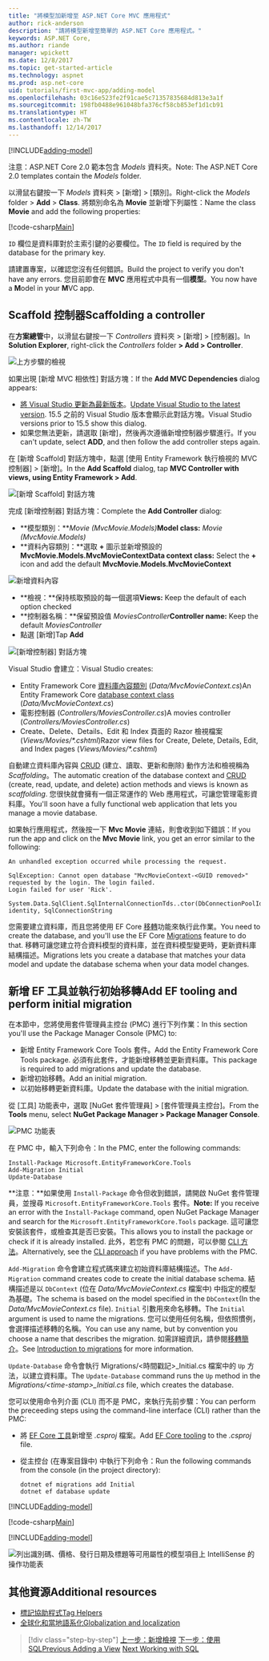 ```yaml
---
title: "將模型加新增至 ASP.NET Core MVC 應用程式"
author: rick-anderson
description: "請將模型新增至簡單的 ASP.NET Core 應用程式。"
keywords: ASP.NET Core,
ms.author: riande
manager: wpickett
ms.date: 12/8/2017
ms.topic: get-started-article
ms.technology: aspnet
ms.prod: asp.net-core
uid: tutorials/first-mvc-app/adding-model
ms.openlocfilehash: 03c16e523fe2f91cae5c71357835684d813e3a1f
ms.sourcegitcommit: 198fb0488e961048bfa376cf58cb853ef1d1cb91
ms.translationtype: HT
ms.contentlocale: zh-TW
ms.lasthandoff: 12/14/2017
---
```

[!INCLUDE[adding-model](../../includes/mvc-intro/adding-model1.md)]

<span data-ttu-id="edb50-104">注意：ASP.NET Core 2.0 範本包含 *Models* 資料夾。</span><span class="sxs-lookup"><span data-stu-id="edb50-104">Note: The ASP.NET Core 2.0 templates contain the *Models* folder.</span></span>

<span data-ttu-id="edb50-105">以滑鼠右鍵按一下 *Models* 資料夾 > [新增] > [類別]。</span><span class="sxs-lookup"><span data-stu-id="edb50-105">Right-click the *Models* folder > **Add** > **Class**.</span></span> <span data-ttu-id="edb50-106">將類別命名為 **Movie** 並新增下列屬性：</span><span class="sxs-lookup"><span data-stu-id="edb50-106">Name the class **Movie** and add the following properties:</span></span>

[!code-csharp[Main](../../tutorials/first-mvc-app/start-mvc/sample/MvcMovie/Models/MovieNoEF.cs?name=snippet_1)]

<span data-ttu-id="edb50-107">`ID` 欄位是資料庫對於主索引鍵的必要欄位。</span><span class="sxs-lookup"><span data-stu-id="edb50-107">The `ID` field is required by the database for the primary key.</span></span> 

<span data-ttu-id="edb50-108">請建置專案，以確認您沒有任何錯誤。</span><span class="sxs-lookup"><span data-stu-id="edb50-108">Build the project to verify you don't have any errors.</span></span> <span data-ttu-id="edb50-109">您目前即會在 **MVC** 應用程式中具有一個**模型**。</span><span class="sxs-lookup"><span data-stu-id="edb50-109">You now have a **M**odel in your **M**VC app.</span></span>

## <a name="scaffolding-a-controller"></a><span data-ttu-id="edb50-110">Scaffold 控制器</span><span class="sxs-lookup"><span data-stu-id="edb50-110">Scaffolding a controller</span></span>

<span data-ttu-id="edb50-111">在**方案總管**中，以滑鼠右鍵按一下 *Controllers* 資料夾 > [新增] > [控制器]。</span><span class="sxs-lookup"><span data-stu-id="edb50-111">In **Solution Explorer**, right-click the *Controllers* folder **> Add > Controller**.</span></span>

![上方步驟的檢視](adding-model/_static/add_controller.png)

<span data-ttu-id="edb50-113">如果出現 [新增 MVC 相依性] 對話方塊：</span><span class="sxs-lookup"><span data-stu-id="edb50-113">If the **Add MVC Dependencies** dialog appears:</span></span>

* <span data-ttu-id="edb50-114">[將 Visual Studio 更新為最新版本](https://www.visualstudio.com/downloads/)。</span><span class="sxs-lookup"><span data-stu-id="edb50-114">[Update Visual Studio to the latest version](https://www.visualstudio.com/downloads/).</span></span> <span data-ttu-id="edb50-115">15.5 之前的 Visual Studio 版本會顯示此對話方塊。</span><span class="sxs-lookup"><span data-stu-id="edb50-115">Visual Studio versions prior to 15.5 show this dialog.</span></span>
* <span data-ttu-id="edb50-116">如果您無法更新，請選取 [新增]，然後再次遵循新增控制器步驟進行。</span><span class="sxs-lookup"><span data-stu-id="edb50-116">If you can't update, select **ADD**, and then follow the add controller steps again.</span></span>

<span data-ttu-id="edb50-117">在 [新增 Scaffold] 對話方塊中，點選 [使用 Entity Framework 執行檢視的 MVC 控制器] > [新增]。</span><span class="sxs-lookup"><span data-stu-id="edb50-117">In the **Add Scaffold** dialog, tap **MVC Controller with views, using Entity Framework > Add**.</span></span>

![[新增 Scaffold] 對話方塊](adding-model/_static/add_scaffold2.png)

<span data-ttu-id="edb50-119">完成 [新增控制器] 對話方塊：</span><span class="sxs-lookup"><span data-stu-id="edb50-119">Complete the **Add Controller** dialog:</span></span>

* <span data-ttu-id="edb50-120">**模型類別：***Movie (MvcMovie.Models)*</span><span class="sxs-lookup"><span data-stu-id="edb50-120">**Model class:** *Movie (MvcMovie.Models)*</span></span>
* <span data-ttu-id="edb50-121">**資料內容類別：**選取 **+** 圖示並新增預設的 **MvcMovie.Models.MvcMovieContext**</span><span class="sxs-lookup"><span data-stu-id="edb50-121">**Data context class:** Select the **+** icon and add the default **MvcMovie.Models.MvcMovieContext**</span></span>

![新增資料內容](adding-model/_static/dc.png)

* <span data-ttu-id="edb50-123">**檢視：**保持核取預設的每一個選項</span><span class="sxs-lookup"><span data-stu-id="edb50-123">**Views:** Keep the default of each option checked</span></span>
* <span data-ttu-id="edb50-124">**控制器名稱：**保留預設值 *MoviesController*</span><span class="sxs-lookup"><span data-stu-id="edb50-124">**Controller name:** Keep the default *MoviesController*</span></span>
* <span data-ttu-id="edb50-125">點選 [新增]</span><span class="sxs-lookup"><span data-stu-id="edb50-125">Tap **Add**</span></span>

![[新增控制器] 對話方塊](adding-model/_static/add_controller2.png)

<span data-ttu-id="edb50-127">Visual Studio 會建立：</span><span class="sxs-lookup"><span data-stu-id="edb50-127">Visual Studio creates:</span></span>

* <span data-ttu-id="edb50-128">Entity Framework Core [資料庫內容類別](xref:data/ef-mvc/intro#create-the-database-context) (*Data/MvcMovieContext.cs*)</span><span class="sxs-lookup"><span data-stu-id="edb50-128">An Entity Framework Core [database context class](xref:data/ef-mvc/intro#create-the-database-context) (*Data/MvcMovieContext.cs*)</span></span>
* <span data-ttu-id="edb50-129">電影控制器 (*Controllers/MoviesController.cs*)</span><span class="sxs-lookup"><span data-stu-id="edb50-129">A movies controller (*Controllers/MoviesController.cs*)</span></span>
* <span data-ttu-id="edb50-130">Create、Delete、Details、Edit 和 Index 頁面的 Razor 檢視檔案 (*Views/Movies/&ast;.cshtml*)</span><span class="sxs-lookup"><span data-stu-id="edb50-130">Razor view files for Create, Delete, Details, Edit, and Index pages (*Views/Movies/&ast;.cshtml*)</span></span>

<span data-ttu-id="edb50-131">自動建立資料庫內容與 [CRUD](https://wikipedia.org/wiki/Create,_read,_update_and_delete) (建立、讀取、更新和刪除) 動作方法和檢視稱為 *Scaffolding*。</span><span class="sxs-lookup"><span data-stu-id="edb50-131">The automatic creation of the database context and [CRUD](https://wikipedia.org/wiki/Create,_read,_update_and_delete) (create, read, update, and delete) action methods and views is known as *scaffolding*.</span></span> <span data-ttu-id="edb50-132">您很快就會擁有一個正常運作的 Web 應用程式，可讓您管理電影資料庫。</span><span class="sxs-lookup"><span data-stu-id="edb50-132">You'll soon have a fully functional web application that lets you manage a movie database.</span></span>

<span data-ttu-id="edb50-133">如果執行應用程式，然後按一下 **Mvc Movie** 連結，則會收到如下錯誤：</span><span class="sxs-lookup"><span data-stu-id="edb50-133">If you run the app and click on the **Mvc Movie** link, you get an error similar to the following:</span></span>

```
An unhandled exception occurred while processing the request.

SqlException: Cannot open database "MvcMovieContext-<GUID removed>" requested by the login. The login failed.
Login failed for user 'Rick'.

System.Data.SqlClient.SqlInternalConnectionTds..ctor(DbConnectionPoolIdentity identity, SqlConnectionString 
```

<span data-ttu-id="edb50-134">您需要建立資料庫，而且您將使用 EF Core [移轉](xref:data/ef-mvc/migrations)功能來執行此作業。</span><span class="sxs-lookup"><span data-stu-id="edb50-134">You need to create the database, and you'll use the EF Core [Migrations](xref:data/ef-mvc/migrations) feature to do that.</span></span> <span data-ttu-id="edb50-135">移轉可讓您建立符合資料模型的資料庫，並在資料模型變更時，更新資料庫結構描述。</span><span class="sxs-lookup"><span data-stu-id="edb50-135">Migrations lets you create a database that matches your data model and update the database schema when your data model changes.</span></span>

## <a name="add-ef-tooling-and-perform-initial-migration"></a><span data-ttu-id="edb50-136">新增 EF 工具並執行初始移轉</span><span class="sxs-lookup"><span data-stu-id="edb50-136">Add EF tooling and perform initial migration</span></span>

<span data-ttu-id="edb50-137">在本節中，您將使用套件管理員主控台 (PMC) 進行下列作業：</span><span class="sxs-lookup"><span data-stu-id="edb50-137">In this section you'll use the Package Manager Console (PMC) to:</span></span>

* <span data-ttu-id="edb50-138">新增 Entity Framework Core Tools 套件。</span><span class="sxs-lookup"><span data-stu-id="edb50-138">Add the Entity Framework Core Tools package.</span></span> <span data-ttu-id="edb50-139">必須有此套件，才能新增移轉並更新資料庫。</span><span class="sxs-lookup"><span data-stu-id="edb50-139">This package is required to add migrations and update the database.</span></span>
* <span data-ttu-id="edb50-140">新增初始移轉。</span><span class="sxs-lookup"><span data-stu-id="edb50-140">Add an initial migration.</span></span>
* <span data-ttu-id="edb50-141">以初始移轉更新資料庫。</span><span class="sxs-lookup"><span data-stu-id="edb50-141">Update the database with the initial migration.</span></span>

<span data-ttu-id="edb50-142">從 [工具] 功能表中，選取 [NuGet 套件管理員] > [套件管理員主控台]。</span><span class="sxs-lookup"><span data-stu-id="edb50-142">From the **Tools** menu, select **NuGet Package Manager > Package Manager Console**.</span></span>

<!-- following image shared with uid: tutorials/razor-pages/model -->
  ![PMC 功能表](adding-model/_static/pmc.png)

<span data-ttu-id="edb50-144">在 PMC 中，輸入下列命令：</span><span class="sxs-lookup"><span data-stu-id="edb50-144">In the PMC, enter the following commands:</span></span>

``` PMC
Install-Package Microsoft.EntityFrameworkCore.Tools
Add-Migration Initial
Update-Database
```

<span data-ttu-id="edb50-145">**注意：**如果使用 `Install-Package` 命令但收到錯誤，請開啟 NuGet 套件管理員，並搜尋 `Microsoft.EntityFrameworkCore.Tools` 套件。</span><span class="sxs-lookup"><span data-stu-id="edb50-145">**Note:** If you receive an error with the `Install-Package` command, open NuGet Package Manager and search for the `Microsoft.EntityFrameworkCore.Tools` package.</span></span> <span data-ttu-id="edb50-146">這可讓您安裝該套件，或檢查其是否已安裝。</span><span class="sxs-lookup"><span data-stu-id="edb50-146">This allows you to install the package or check if it is already installed.</span></span> <span data-ttu-id="edb50-147">此外，若您有 PMC 的問題，可以參閱 [CLI 方法](#cli)。</span><span class="sxs-lookup"><span data-stu-id="edb50-147">Alternatively, see the [CLI approach](#cli) if you have problems with the PMC.</span></span>

<span data-ttu-id="edb50-148">`Add-Migration` 命令會建立程式碼來建立初始資料庫結構描述。</span><span class="sxs-lookup"><span data-stu-id="edb50-148">The `Add-Migration` command creates code to create the initial database schema.</span></span> <span data-ttu-id="edb50-149">結構描述是以 `DbContext` (位在 *Data/MvcMovieContext.cs* 檔案中) 中指定的模型為基礎。</span><span class="sxs-lookup"><span data-stu-id="edb50-149">The schema is based on the model specified in the `DbContext`(In the *Data/MvcMovieContext.cs* file).</span></span> <span data-ttu-id="edb50-150">`Initial` 引數用來命名移轉。</span><span class="sxs-lookup"><span data-stu-id="edb50-150">The `Initial` argument is used to name the migrations.</span></span> <span data-ttu-id="edb50-151">您可以使用任何名稱，但依照慣例，會選擇描述移轉的名稱。</span><span class="sxs-lookup"><span data-stu-id="edb50-151">You can use any name, but by convention you choose a name that describes the migration.</span></span> <span data-ttu-id="edb50-152">如需詳細資訊，請參閱[移轉簡介](xref:data/ef-mvc/migrations#introduction-to-migrations)。</span><span class="sxs-lookup"><span data-stu-id="edb50-152">See [Introduction to migrations](xref:data/ef-mvc/migrations#introduction-to-migrations) for more information.</span></span>

<span data-ttu-id="edb50-153">`Update-Database` 命令會執行 Migrations/\<時間戳記>_Initial.cs 檔案中的 `Up` 方法，以建立資料庫。</span><span class="sxs-lookup"><span data-stu-id="edb50-153">The `Update-Database` command runs the `Up` method in the *Migrations/\<time-stamp>_Initial.cs* file, which creates the database.</span></span>

<a name="cli"></a> <span data-ttu-id="edb50-154">您可以使用命令列介面 (CLI) 而不是 PMC，來執行先前步驟：</span><span class="sxs-lookup"><span data-stu-id="edb50-154">You can perform the preceeding steps using the command-line interface (CLI) rather than the PMC:</span></span>

* <span data-ttu-id="edb50-155">將 [EF Core 工具](xref:data/ef-mvc/migrations#entity-framework-core-nuget-packages-for-migrations)新增至 *.csproj* 檔案。</span><span class="sxs-lookup"><span data-stu-id="edb50-155">Add [EF Core tooling](xref:data/ef-mvc/migrations#entity-framework-core-nuget-packages-for-migrations) to the *.csproj* file.</span></span>
* <span data-ttu-id="edb50-156">從主控台 (在專案目錄中) 中執行下列命令：</span><span class="sxs-lookup"><span data-stu-id="edb50-156">Run the following commands from the console (in the project directory):</span></span>

  ```console
  dotnet ef migrations add Initial
  dotnet ef database update
  ```     
  

[!INCLUDE[adding-model](../../includes/mvc-intro/adding-model3.md)]

[!code-csharp[Main](../../tutorials/first-mvc-app/start-mvc/sample/MvcMovie/Startup.cs?name=ConfigureServices&highlight=6-7)]

[!INCLUDE[adding-model](../../includes/mvc-intro/adding-model4.md)]

![列出識別碼、價格、發行日期及標題等可用屬性的模型項目上 IntelliSense 的操作功能表](adding-model/_static/ints.png)

## <a name="additional-resources"></a><span data-ttu-id="edb50-158">其他資源</span><span class="sxs-lookup"><span data-stu-id="edb50-158">Additional resources</span></span>

* [<span data-ttu-id="edb50-159">標記協助程式</span><span class="sxs-lookup"><span data-stu-id="edb50-159">Tag Helpers</span></span>](xref:mvc/views/tag-helpers/intro)
* [<span data-ttu-id="edb50-160">全球化和當地語系化</span><span class="sxs-lookup"><span data-stu-id="edb50-160">Globalization and localization</span></span>](xref:fundamentals/localization)

>[!div class="step-by-step"]
<span data-ttu-id="edb50-161">[上一步：新增檢視](adding-view.md)
[下一步：使用 SQL](working-with-sql.md)</span><span class="sxs-lookup"><span data-stu-id="edb50-161">[Previous Adding a View](adding-view.md)
[Next Working with SQL](working-with-sql.md)</span></span>  

